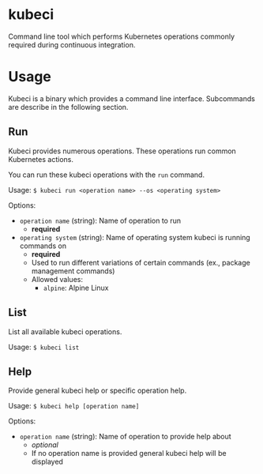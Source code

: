 # kubeci
Command line tool which performs Kubernetes operations commonly required during continuous integration.

# Usage
Kubeci is a binary which provides a command line interface. Subcommands are describe in the following section.

## Run
Kubeci provides numerous operations. These operations run common Kubernetes actions.  

You can run these kubeci operations with the `run` command.  

Usage: `$ kubeci run <operation name> --os <operating system>`

Options:

- `operation name` (string): Name of operation to run
    - **required**
- `operating system` (string): Name of operating system kubeci is running commands on
    - **required**
    - Used to run different variations of certain commands (ex., package management commands)
    - Allowed values:
        - `alpine`: Alpine Linux

## List
List all available kubeci operations.

Usage: `$ kubeci list`

## Help
Provide general kubeci help or specific operation help.  

Usage: `$ kubeci help [operation name]`

Options:

- `operation name` (string): Name of operation to provide help about
    - *optional*
    - If no operation name is provided general kubeci help will be displayed